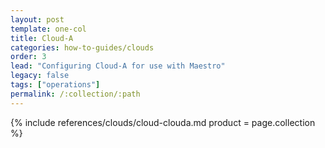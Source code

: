 ```yaml
---
layout: post
template: one-col
title: Cloud-A
categories: how-to-guides/clouds
order: 3
lead: "Configuring Cloud-A for use with Maestro"
legacy: false
tags: ["operations"]
permalink: /:collection/:path
---
```



{% include references/clouds/cloud-clouda.md  product = page.collection %}
